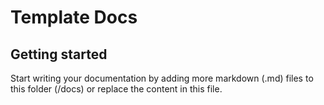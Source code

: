 # Template Docs

## Getting started

Start writing your documentation by adding more markdown (.md) files to this
folder (/docs) or replace the content in this file.

